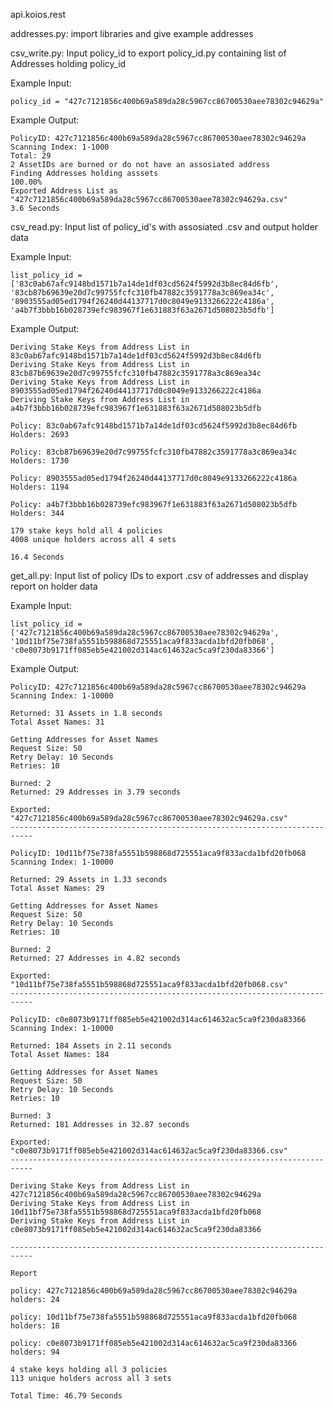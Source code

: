 api.koios.rest 

addresses.py:
import libraries and give example addresses

csv_write.py:
Input policy_id to export policy_id.py containing list of Addresses holding policy_id 

Example Input:

    policy_id = "427c7121856c400b69a589da28c5967cc86700530aee78302c94629a"

Example Output:

    PolicyID: 427c7121856c400b69a589da28c5967cc86700530aee78302c94629a
    Scanning Index: 1-1000
    Total: 29
    2 AssetIDs are burned or do not have an assosiated address
    Finding Addresses holding asssets
    100.00%
    Exported Address List as "427c7121856c400b69a589da28c5967cc86700530aee78302c94629a.csv"
    3.6 Seconds

csv_read.py:
Input list of policy_id's with assosiated .csv and output holder data

Example Input:

    list_policy_id = ['83c0ab67afc9148bd1571b7a14de1df03cd5624f5992d3b8ec84d6fb', '83cb87b69639e20d7c99755fcfc310fb47882c3591778a3c869ea34c', '8903555ad05ed1794f26240d44137717d0c8049e9133266222c4186a', 'a4b7f3bbb16b028739efc983967f1e631883f63a2671d508023b5dfb']

Example Output:

    Deriving Stake Keys from Address List in 83c0ab67afc9148bd1571b7a14de1df03cd5624f5992d3b8ec84d6fb
    Deriving Stake Keys from Address List in 83cb87b69639e20d7c99755fcfc310fb47882c3591778a3c869ea34c
    Deriving Stake Keys from Address List in 8903555ad05ed1794f26240d44137717d0c8049e9133266222c4186a
    Deriving Stake Keys from Address List in a4b7f3bbb16b028739efc983967f1e631883f63a2671d508023b5dfb

    Policy: 83c0ab67afc9148bd1571b7a14de1df03cd5624f5992d3b8ec84d6fb
    Holders: 2693

    Policy: 83cb87b69639e20d7c99755fcfc310fb47882c3591778a3c869ea34c
    Holders: 1730

    Policy: 8903555ad05ed1794f26240d44137717d0c8049e9133266222c4186a
    Holders: 1194

    Policy: a4b7f3bbb16b028739efc983967f1e631883f63a2671d508023b5dfb
    Holders: 344

    179 stake keys hold all 4 policies
    4008 unique holders across all 4 sets

    16.4 Seconds

get_all.py:
Input list of policy IDs to export .csv of addresses and display report on holder data

Example Input:

    list_policy_id = ['427c7121856c400b69a589da28c5967cc86700530aee78302c94629a', '10d11bf75e738fa5551b598868d725551aca9f833acda1bfd20fb068', 'c0e8073b9171ff085eb5e421002d314ac614632ac5ca9f230da83366']

Example Output:

    PolicyID: 427c7121856c400b69a589da28c5967cc86700530aee78302c94629a
    Scanning Index: 1-10000

    Returned: 31 Assets in 1.8 seconds
    Total Asset Names: 31

    Getting Addresses for Asset Names
    Request Size: 50
    Retry Delay: 10 Seconds
    Retries: 10

    Burned: 2
    Returned: 29 Addresses in 3.79 seconds

    Exported: "427c7121856c400b69a589da28c5967cc86700530aee78302c94629a.csv"
    ---------------------------------------------------------------------------

    PolicyID: 10d11bf75e738fa5551b598868d725551aca9f833acda1bfd20fb068
    Scanning Index: 1-10000

    Returned: 29 Assets in 1.33 seconds
    Total Asset Names: 29

    Getting Addresses for Asset Names
    Request Size: 50
    Retry Delay: 10 Seconds
    Retries: 10

    Burned: 2
    Returned: 27 Addresses in 4.82 seconds

    Exported: "10d11bf75e738fa5551b598868d725551aca9f833acda1bfd20fb068.csv"
    ---------------------------------------------------------------------------

    PolicyID: c0e8073b9171ff085eb5e421002d314ac614632ac5ca9f230da83366
    Scanning Index: 1-10000

    Returned: 184 Assets in 2.11 seconds
    Total Asset Names: 184

    Getting Addresses for Asset Names
    Request Size: 50
    Retry Delay: 10 Seconds
    Retries: 10

    Burned: 3
    Returned: 181 Addresses in 32.87 seconds

    Exported: "c0e8073b9171ff085eb5e421002d314ac614632ac5ca9f230da83366.csv"
    ---------------------------------------------------------------------------

    Deriving Stake Keys from Address List in 427c7121856c400b69a589da28c5967cc86700530aee78302c94629a
    Deriving Stake Keys from Address List in 10d11bf75e738fa5551b598868d725551aca9f833acda1bfd20fb068
    Deriving Stake Keys from Address List in c0e8073b9171ff085eb5e421002d314ac614632ac5ca9f230da83366

    ---------------------------------------------------------------------------

    Report

    policy: 427c7121856c400b69a589da28c5967cc86700530aee78302c94629a
    holders: 24

    policy: 10d11bf75e738fa5551b598868d725551aca9f833acda1bfd20fb068
    holders: 18

    policy: c0e8073b9171ff085eb5e421002d314ac614632ac5ca9f230da83366
    holders: 94

    4 stake keys holding all 3 policies
    113 unique holders across all 3 sets

    Total Time: 46.79 Seconds